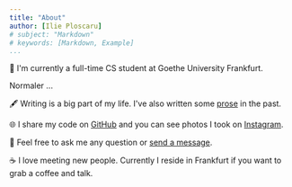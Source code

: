 ```yaml
---
title: "About"
author: [Ilie Ploscaru]
# subject: "Markdown"
# keywords: [Markdown, Example]
...
```


📖 I'm currently a full-time CS student at Goethe University Frankfurt.

Normaler ...

🖋 Writing is a big part of my life. I've also written some [prose](/prose) in the past.

🌐 I share my code on [GitHub](https://github.com/tzekid) and you can see photos I took on [Instagram](https://www.instagram.com/wkidu/).

<!-- 🍀 If you want to know more about me, you can have a look at some of my [principles](/knowledge) I try to follow and my [impossible list](/impossible). -->

💬 Feel free to ask me any question or [send a message](mailto:kid@cocaine.ninja).

☕ I love meeting new people. Currently I reside in Frankfurt if you want to grab a coffee and talk.

<!-- TODO: redo about ... sometime  -->